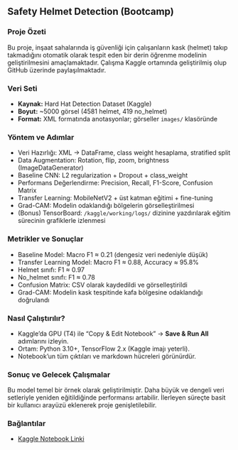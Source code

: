## Safety Helmet Detection (Bootcamp)

### Proje Özeti
Bu proje, inşaat sahalarında iş güvenliği için çalışanların kask (helmet) takıp takmadığını otomatik olarak tespit eden bir derin öğrenme modelinin geliştirilmesini amaçlamaktadır. Çalışma Kaggle ortamında geliştirilmiş olup GitHub üzerinde paylaşılmaktadır.

### Veri Seti
- **Kaynak:** Hard Hat Detection Dataset (Kaggle)  
- **Boyut:** ~5000 görsel (4581 helmet, 419 no_helmet)  
- **Format:** XML formatında anotasyonlar; görseller `images/` klasöründe  

### Yöntem ve Adımlar
- Veri Hazırlığı: XML → DataFrame, class weight hesaplama, stratified split  
- Data Augmentation: Rotation, flip, zoom, brightness (ImageDataGenerator)  
- Baseline CNN: L2 regularization + Dropout + class_weight  
- Performans Değerlendirme: Precision, Recall, F1-Score, Confusion Matrix  
- Transfer Learning: MobileNetV2 + üst katman eğitimi + fine-tuning  
- Grad-CAM: Modelin odaklandığı bölgelerin görselleştirilmesi  
- (Bonus) TensorBoard: `/kaggle/working/logs/` dizinine yazdırılarak eğitim sürecinin grafiklerle izlenmesi  

### Metrikler ve Sonuçlar
- Baseline Model: Macro F1 ≈ 0.21 (dengesiz veri nedeniyle düşük)  
- Transfer Learning Model: Macro F1 ≈ 0.88, Accuracy ≈ 95.8%  
- Helmet sınıfı: F1 ≈ 0.97  
- No_helmet sınıfı: F1 ≈ 0.78  
- Confusion Matrix: CSV olarak kaydedildi ve görselleştirildi  
- Grad-CAM: Modelin kask tespitinde kafa bölgesine odaklandığı doğrulandı  

### Nasıl Çalıştırılır?
- Kaggle’da GPU (T4) ile “Copy & Edit Notebook” → **Save & Run All** adımlarını izleyin.  
- Ortam: Python 3.10+, TensorFlow 2.x (Kaggle imajı yeterli).  
- Notebook’un tüm çıktıları ve markdown hücreleri görünürdür.  

### Sonuç ve Gelecek Çalışmalar
Bu model temel bir örnek olarak geliştirilmiştir. Daha büyük ve dengeli veri setleriyle yeniden eğitildiğinde performansı artabilir. İlerleyen süreçte basit bir kullanıcı arayüzü eklenerek proje genişletilebilir.

### Bağlantılar
- [Kaggle Notebook Linki](https://www.kaggle.com/code/ouzhanevci/safety-helmet-detection-bootcamp)
